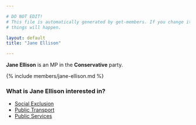 ```yaml
---

# DO NOT EDIT!
# This file is automatically generated by get-members. If you change it, bad
# things will happen.

layout: default
title: "Jane Ellison"

---
```


**Jane Ellison** is an MP in the **Conservative** party.

{% include members/jane-ellison.md %}

### What is Jane Ellison interested in?


* [Social Exclusion](/interests/social-exclusion.html)
* [Public Transport](/interests/public-transport.html)
* [Public Services](/interests/public-services.html)
